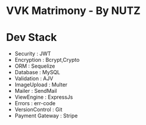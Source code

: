<div>
<!-- <img src="https://ik.imagekit.io/bfzb9z4tav/Client-logo/HEBOO_LOGO-11_dyr-r_0UhyZ.svg?ik-sdk-version=javascript-1.4.3&updatedAt=1642583519773" width="300px"> -->

</div>

<div>
<h1>VVK Matrimony - By NUTZ</h1>
</div>

<!-- <li> -->
<!-- <a href="https://www.getpostman.com/collections/f84690e410d536265cb4" target="_blank">API EndPoints</a> -->
<!-- </li> -->
</ul>

<h1>Dev Stack</h1>

- Security : JWT
- Encryption : Bcrypt,Crypto
- ORM : Sequelize
- Database : MySQL
- Validation : AJV
- ImageUpload : Multer
- Mailer : SendMail
- ViewEngine : ExpressJs
- Errors : err-code
- VersionControl : Git
- Payment Gateway : Stripe
